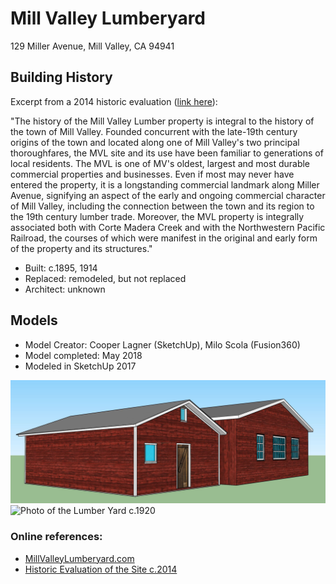 # Mill Valley Lumberyard
129 Miller Avenue, Mill Valley, CA 94941

## Building History
Excerpt from a 2014 historic evaluation ([link here](http://cityofmillvalley.granicus.com/MetaViewer.php?view_id=2&clip_id=721&meta_id=31010)):

"The history of the Mill Valley Lumber property is integral to the history of the town of Mill Valley. 
Founded concurrent with the late-19th century origins of the town and located along one of Mill Valley's
two principal thoroughfares, the MVL site and its use have been familiar to generations of local
residents. The MVL is one of MV's oldest, largest and most durable commercial properties and
businesses. Even if most may never have entered the property, it is a longstanding commercial
landmark along Miller Avenue, signifying an aspect of the early and ongoing commercial character
of Mill Valley, including the connection between the town and its region to the 19th century
lumber trade. Moreover, the MVL property is integrally associated both with Corte Madera
Creek and with the Northwestern Pacific Railroad, the courses of which were manifest in the
original and early form of the property and its structures."

- Built: c.1895, 1914
- Replaced: remodeled, but not replaced
- Architect: unknown

## Models
- Model Creator: Cooper Lagner (SketchUp), Milo Scola (Fusion360)
- Model completed: May 2018
- Modeled in SketchUp 2017


![SketchUp Models](https://github.com/TimeWalkOrg/building-mill-valley-ca-lumberyard/blob/master/lumberyard.jpg)
![Photo of the Lumber Yard c.1920](https://github.com/TimeWalkOrg/building-mill-valley-ca-lumberyard/blob/master/Old%20Buildings.jpg)

### Online references:
- [MillValleyLumberyard.com](http://www.millvalleylumberyard.com/history/)
- [Historic Evaluation of the Site c.2014](http://cityofmillvalley.granicus.com/MetaViewer.php?view_id=2&clip_id=721&meta_id=31010)

